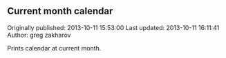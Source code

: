 ## Current month calendar 
Originally published: 2013-10-11 15:53:00 
Last updated: 2013-10-11 16:11:41 
Author: greg zakharov 
 
Prints calendar at current month.